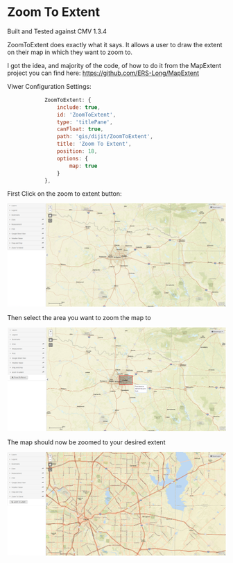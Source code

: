 # Zoom To Extent
Built and Tested against CMV 1.3.4

ZoomToExtent does exactly what it says. It allows a user to draw the extent on their map in which they want to zoom to.

I got the idea, and majority of the code, of how to do it from the MapExtent project you can find here: https://github.com/ERS-Long/MapExtent

Viwer Configuration Settings:
```javascript
			ZoomToExtent: {
				include: true,
				id: 'ZoomToExtent',
				type: 'titlePane',
				canFloat: true,
				path: 'gis/dijit/ZoomToExtent',
				title: 'Zoom To Extent',
				position: 18,
				options: {
					map: true
				}
			},
```

 First Click on the zoom to extent button:
  
 ![Screenshot](./ztescreenshots/zoomtoExtclick.png)
  
  Then select the area you want to zoom the map to
  
 ![Screenshot](./ztescreenshots/drawnextent.png)
  
  The map should now be zoomed to your desired extent
  
 ![Screenshot](./ztescreenshots/zoomedpic.png)
